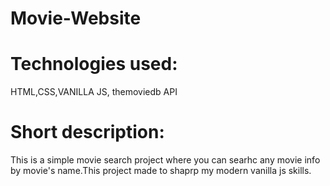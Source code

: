 # Movie-Website
# Technologies used:
HTML,CSS,VANILLA JS, themoviedb API
# Short description:
This is a simple movie search project where you can searhc any movie info by movie's name.This project made to shaprp my modern vanilla js skills.
